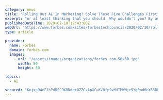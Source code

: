 ```yaml
---
category: news
title: "Rolling Out AI In Marketing? Solve These Five Challenges First"
excerpt: "or at least thinking that you should. Why wouldn’t you? By automating tedious tasks and generating new insights from data, AI can both make your employees’ lives easier and enable you and them to make better decisions."
publishedDateTime: 2020-02-10T12:43:00Z
webUrl: "https://www.forbes.com/sites/forbestechcouncil/2020/02/10/rolling-out-ai-in-marketing-solve-these-five-challenges-first/"
type: article

provider:
  name: Forbes
  domain: forbes.com
  images:
    - url: "/assets/images/organizations/forbes.com-50x50.jpg"
      width: 50
      height: 50

topics:
  - AI

secured: "KnjxpD4eElhPdDSC9XBDdq+OZZCxApXCuKV0fp9vMUTMWNje5YgPod0eX63DFZYvfi56J7qIFVi81qm+rfwDKleeMKeJ1Cm/NGzYvC4WOefBkWlF57E42Tq82ExVv2cM7yMkDec+iwTKeeCVJQAnMBP2RVGz+qQFMrXhaHVUTPNOdHOfwOkwohylkWbKBqERKL1zdUY2wzDGqRuQQBS2AZWKj4mGxadwOgUON3mzemHudfDh3aL9wHqZHoKm7yOFj6MQsxOkziLhdB4w47YxSVOVHiGI6wcvBkXXaGZ4s+vJ6UwPOvIh0EKczvBke6tS/I7bRYSnQHYb6fzQQKdyVCkHkvgahiZnH5+HUSSiAATNW7B6KO2HyF/jLno2G05Bypr+3kd0WSuij5zJbC52vJyTT/jtZxA92oMk4G5ywZF5tbl4DJKVfnC43plcSpA5mCvQ6leUZ8CJn3UT8Jcg1rb/HrDkawk4QkDo2QgdJUk=;+rCDs3WM11c9BG6VNt0f1A=="
---
```


